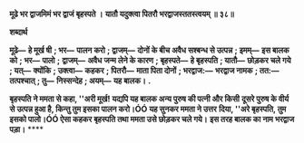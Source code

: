 **मूढे भर द्वाजमिमं भर द्वाजं बृहस्पते ।** **यातौ यदुक्त्वा पितरौ भरद्वाजस्ततस्त्वयम् ॥ ३८॥** 

**शब्दार्थ** 

**मूढे—** **हे मूर्ख षी** **; भर—** **पालन करो** **; द्वाजम्—** **दोनों के बीच अवैध सश्बन्ध से उत्पन्न** **; इमम्—** **इस बालक को** **; भर—** **पालो** **;** **द्वाजम्—** **अवैध जन्म लेने के कारण** **; बृहस्पते—** **हे बृहस्पति** **; यातौ—** **छोड़कर चले गये** **; यत्—** **क्योंकि** **; उक्त्वा—** **कहकर** **; पितरौ—** **माता पिता दोनों** **; भरद्वाज:—** **भरद्वाज नामक** **; तत:—** **तत्पश्चात्** **; तु—** **निस्सन्देह** **; अयम्—** **यह बालक।** **.** 

**बृहस्पति ने ममता से कहा, ''अरी मूर्ख! यद्यपि यह बालक अन्य पुरुष की पत्नी और किसी** **दूसरे पुरुष के वीर्य से उत्पन्न हुआ है, किन्तु तुम इसका पालन करो।ÓÓ यह सुनकर ममता ने उत्तर** **दिया, ''अरे बृहस्पति, तुम इसको पालो।ÓÓ ऐसा कहकर बृहस्पति तथा ममता उसे छोड़कर चले गये।** **इस तरह बालक का नाम भरद्वाज पड़ा।** **** 